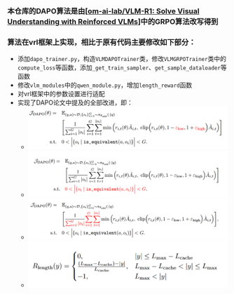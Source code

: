 ### 本仓库的DAPO算法是由[[om-ai-lab/VLM-R1: Solve Visual Understanding with Reinforced VLMs](https://github.com/om-ai-lab/VLM-R1/tree/main?tab=readme-ov-file)]中的GRPO算法改写得到

### 算法在vrl框架上实现，相比于原有代码主要修改如下部分：

- 添加`dapo_trainer.py`，构造`VLMDAPOTrainer`类，修改`VLMGRPOTrainer`类中的`compute_loss`等函数，添加`_get_train_sampler`、`get_sample_dataloader`等函数
- 修改`vlm_modules`中的`qwen_module.py`，增加`length_reward`函数
- 对vrl框架中的参数设置进行适配
- 实现了DAPO论文中提及的全部改进，即：
  - ![001](.\assets\001.png)
  - ![002](.\assets\002.png)
  - ![004](.\assets\004.png)
  - ![003](.\assets\003.png)

